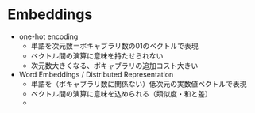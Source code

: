 # Embeddings

- one-hot encoding
  - 単語を次元数＝ボキャブラリ数の01のベクトルで表現
  - ベクトル間の演算に意味を持たせられない
  - 次元数大きくなる、ボキャブラリの追加コスト大きい
- Word Embeddings / Distributed Representation
  - 単語を（ボキャブラリ数に関係ない）低次元の実数値ベクトルで表現
  - ベクトル間の演算に意味を込められる（類似度・和と差）
  - 